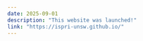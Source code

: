 ```yaml
---
date: 2025-09-01
description: "This website was launched!"
link: "https://ispri-unsw.github.io/"
---
```


